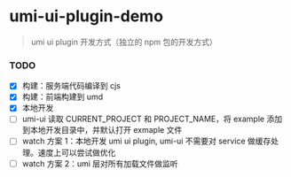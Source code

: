 # umi-ui-plugin-demo

> umi ui plugin 开发方式（独立的 npm 包的开发方式）

### TODO

- [x] 构建：服务端代码编译到 cjs
- [x] 构建：前端构建到 umd
- [x] 本地开发
- [ ] umi-ui 读取 CURRENT_PROJECT 和 PROJECT_NAME，将 example 添加到本地开发目录中，并默认打开 exmaple 文件
- [ ] watch 方案 1：本地开发 umi ui plugin, umi-ui 不需要对 service 做缓存处理。速度上可以尝试做优化
- [ ] watch 方案 2：umi 层对所有加载文件做监听
